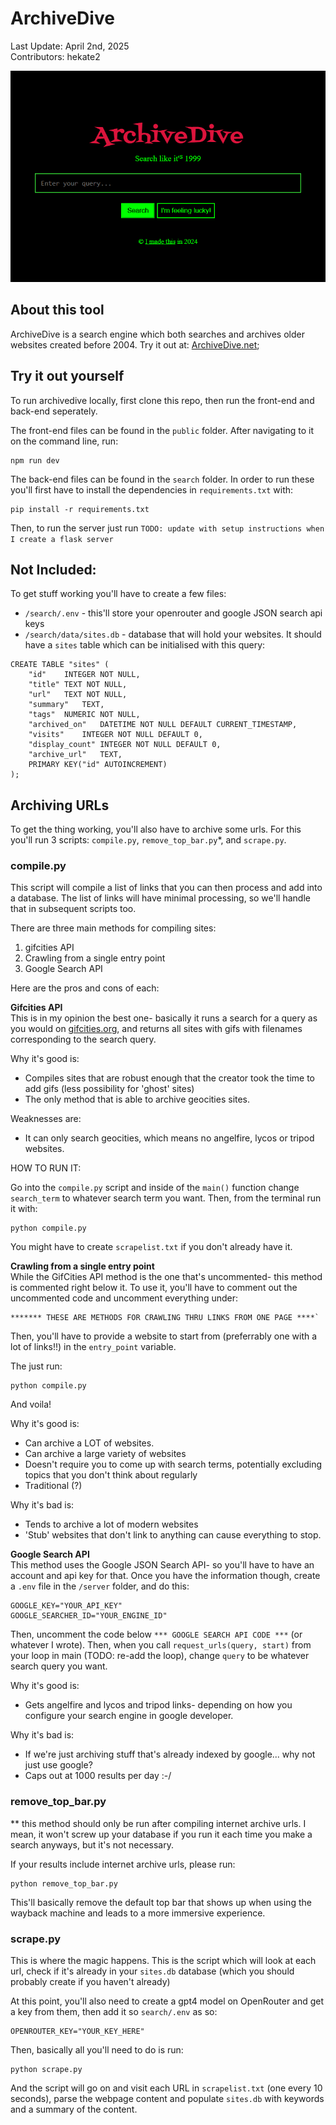 # ArchiveDive
Last Update: April 2nd, 2025\
Contributors: hekate2

![Screenshot of ArchiveDive's search page](img/search-screenshot.png)

## About this tool
ArchiveDive is a search engine which both searches and archives older websites created before 2004.  Try it out at: [ArchiveDive.net](https://ArchiveDive.net);

## Try it out yourself
To run archivedive locally, first clone this repo, then run the front-end and back-end seperately.

The front-end files can be found in the `public` folder.  After navigating to it on the command line, run:
```
npm run dev
```
The back-end files can be found in the `search` folder.  In order to run these you'll first have to install the dependencies in `requirements.txt` with:
```
pip install -r requirements.txt
```
Then, to run the server just run `TODO: update with setup instructions when I create a flask server`

## Not Included:
To get stuff working you'll have to create a few files:
- `/search/.env` - this'll store your openrouter and google JSON search api keys
- `/search/data/sites.db` - database that will hold your websites.  It should have a `sites` table which can be initialised with this query:

```
CREATE TABLE "sites" (
	"id"	INTEGER NOT NULL,
	"title"	TEXT NOT NULL,
	"url"	TEXT NOT NULL,
	"summary"	TEXT,
	"tags"	NUMERIC NOT NULL,
	"archived_on"	DATETIME NOT NULL DEFAULT CURRENT_TIMESTAMP,
	"visits"	INTEGER NOT NULL DEFAULT 0,
	"display_count"	INTEGER NOT NULL DEFAULT 0,
	"archive_url"	TEXT,
	PRIMARY KEY("id" AUTOINCREMENT)
);
```

## Archiving URLs
To get the thing working, you'll also have to archive some urls.  For this you'll run 3 scripts: `compile.py`, `remove_top_bar.py`*, and `scrape.py`.

### compile.py
This script will compile a list of links that you can then process and add into a database.  The list of links will have minimal
processing, so we'll handle that in subsequent scripts too.

There are three main methods for compiling sites:
1. gifcities API
2. Crawling from a single entry point
3. Google Search API

Here are the pros and cons of each:

**Gifcities API**\
This is in my opinion the best one- basically it runs a search for a query as you would on [gifcities.org](https://gifcities.org/),
and returns all sites with gifs with filenames corresponding to the search query.

Why it's good is:
- Compiles sites that are robust enough that the creator took the time to add gifs (less possibility for 'ghost' sites)
- The only method that is able to archive geocities sites.

Weaknesses are:
- It can only search geocities, which means no angelfire, lycos or tripod websites.

HOW TO RUN IT:

Go into the `compile.py` script and inside of the `main()` function change `search_term` to whatever search term you want.  Then, from the terminal run it with:
```
python compile.py
```
You might have to create `scrapelist.txt` if you don't already have it.

**Crawling from a single entry point**\
While the GifCities API method is the one that's uncommented- this method is commented right below it.  To use it, you'll have to comment out the uncommented code and uncomment everything under:

```
******* THESE ARE METHODS FOR CRAWLING THRU LINKS FROM ONE PAGE ****`
```

Then, you'll have to provide a website to start from (preferrably one with a lot of links!!) in the `entry_point` variable.

The just run:
```
python compile.py
```
And voila!

Why it's good is:
- Can archive a LOT of websites.
- Can archive a large variety of websites
- Doesn't require you to come up with search terms, potentially excluding topics that you don't think about regularly
- Traditional (?)

Why it's bad is:
- Tends to archive a lot of modern websites
- 'Stub' websites that don't link to anything can cause everything to stop.

**Google Search API**\
This method uses the Google JSON Search API- so you'll have to have an account and api key for that.  Once you have the information though, create a `.env` file in the `/server` folder, and do this:

```
GOOGLE_KEY="YOUR_API_KEY"
GOOGLE_SEARCHER_ID="YOUR_ENGINE_ID"
```
Then, uncomment the code below `*** GOOGLE SEARCH API CODE ***` (or whatever I wrote).  Then, when you call `request_urls(query, start)` from your loop in main (TODO: re-add the loop), change `query` to be whatever search query you want.

Why it's good is:
- Gets angelfire and lycos and tripod links- depending on how you configure your search engine in google developer.

Why it's bad is:
- If we're just archiving stuff that's already indexed by google... why not just use google?
- Caps out at 1000 results per day :-/

### remove_top_bar.py
** this method should only be run after compiling internet archive urls.  I mean, it won't screw up your database if you run it each time you make a search anyways, but it's not necessary.

If your results include internet archive urls, please run:
```
python remove_top_bar.py
```
This'll basically remove the default top bar that shows up when using the wayback machine and leads to a more immersive experience.

### scrape.py
This is where the magic happens.  This is the script which will look at each url, check if it's already in your `sites.db` database (which you should probably create if you haven't already)

At this point, you'll also need to create a gpt4 model on OpenRouter and get a key from them, then add it so `search/.env` as so:
```
OPENROUTER_KEY="YOUR_KEY_HERE"
```

Then, basically all you'll need to do is run:
```
python scrape.py
```
And the script will go on and visit each URL in `scrapelist.txt` (one every 10 seconds), parse the webpage content and populate `sites.db` with keywords and a summary of the content.